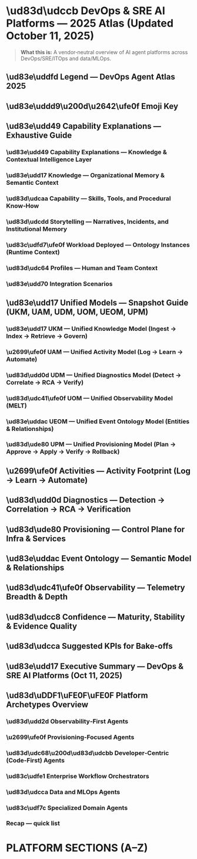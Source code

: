 # \ud83d\udccb DevOps & SRE AI Platforms — 2025 Atlas (Updated October 11, 2025)

> **What this is:** A vendor‑neutral overview of AI agent platforms across DevOps/SRE/ITOps and data/MLOps.

## \ud83e\uddfd Legend — DevOps Agent Atlas 2025

## \ud83e\uddd9\u200d\u2642\ufe0f Emoji Key

## \ud83e\udd49 Capability Explanations — Exhaustive Guide

### \ud83e\udd49 Capability Explanations — Knowledge & Contextual Intelligence Layer

### \ud83e\udd17 Knowledge — Organizational Memory & Semantic Context

### \ud83d\udcaa Capability — Skills, Tools, and Procedural Know‑How

### \ud83d\udcdd Storytelling — Narratives, Incidents, and Institutional Memory

### \ud83c\udfd7\ufe0f Workload Deployed — Ontology Instances (Runtime Context)

### \ud83d\udc64 Profiles — Human and Team Context

### \ud83e\udd70 Integration Scenarios

## \ud83e\udd17 Unified Models — Snapshot Guide (UKM, UAM, UDM, UOM, UEOM, UPM)

### \ud83e\udd17 UKM — Unified Knowledge Model (Ingest → Index → Retrieve → Govern)

### \u2699\ufe0f UAM — Unified Activity Model (Log → Learn → Automate)

### \ud83d\udd0d UDM — Unified Diagnostics Model (Detect → Correlate → RCA → Verify)

### \ud83d\udc41\ufe0f UOM — Unified Observability Model (MELT)

### \ud83e\uddac UEOM — Unified Event Ontology Model (Entities & Relationships)

### \ud83d\ude80 UPM — Unified Provisioning Model (Plan → Approve → Apply → Verify → Rollback)

## \u2699\ufe0f Activities — Activity Footprint (Log → Learn → Automate)

## \ud83d\udd0d Diagnostics — Detection → Correlation → RCA → Verification

## \ud83d\ude80 Provisioning — Control Plane for Infra & Services

## \ud83e\uddac Event Ontology — Semantic Model & Relationships

## \ud83d\udc41\ufe0f Observability — Telemetry Breadth & Depth

## \ud83d\udcc8 Confidence — Maturity, Stability & Evidence Quality

## \ud83d\udcca Suggested KPIs for Bake‑offs

## \ud83e\udd17 Executive Summary — DevOps & SRE AI Platforms (Oct 11, 2025)

## \ud83d\uDDF1\uFE0F\uFE0F Platform Archetypes Overview

### \ud83d\udd2d Observability‑First Agents

### \u2699\ufe0f Provisioning‑Focused Agents

### \ud83d\udc68\u200d\ud83d\udcbb Developer‑Centric (Code‑First) Agents

### \ud83c\udfe1 Enterprise Workflow Orchestrators

### \ud83d\udcca Data and MLOps Agents

### \ud83c\udf7c Specialized Domain Agents

### Recap — quick list

# PLATFORM SECTIONS (A–Z)

